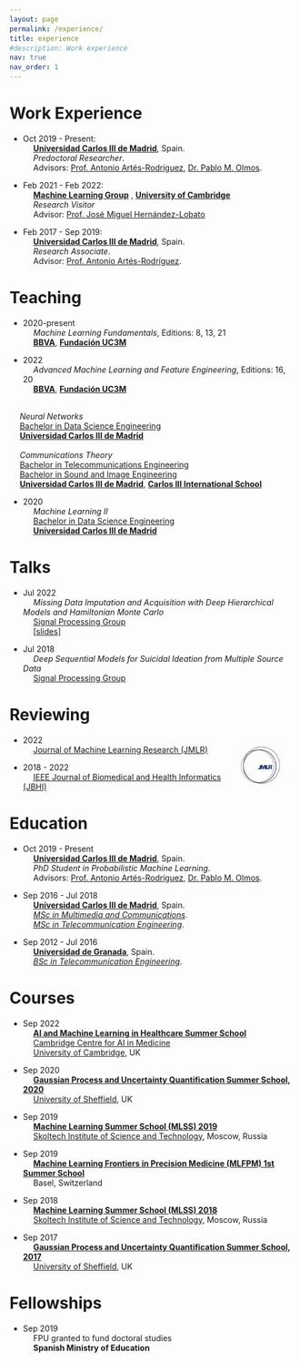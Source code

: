 ```yaml
---
layout: page
permalink: /experience/
title: experience
#description: Work experience
nav: true
nav_order: 1
---
```


# Work Experience

* Oct 2019 - Present: <br>
&emsp;      <a href='https://www.uc3m.es/home'><b>Universidad Carlos III de Madrid</b></a>, Spain. <br>
&emsp;      <em>Predoctoral Researcher</em>. <br>
&emsp;      Advisors: <a href='https://www.tsc.uc3m.es/~antonio/antonio_artes/Home.html'>Prof. Antonio Artés-Rodríguez</a>, <a href='https://www.tsc.uc3m.es/~olmos/'>Dr. Pablo M. Olmos</a>.

* Feb 2021 - Feb 2022: <br>
&emsp;      <a href='http://mlg.eng.cam.ac.uk/'><b>Machine Learning Group</b></a> , <a href='https://www.cam.ac.uk/'><b>University of Cambridge</b></a> <br>
&emsp;      <em>Research Visitor</em> <br>
&emsp;      Advisor: <a href='https://jmhl.org/'>Prof. José Miguel Hernández-Lobato</a>

* Feb 2017 - Sep 2019: <br>
&emsp;      <a href='https://www.uc3m.es/home'><b>Universidad Carlos III de Madrid</b></a>, Spain. <br>
&emsp;      <em>Research Associate</em>. <br>
&emsp;      Advisor: <a href='https://www.tsc.uc3m.es/~antonio/antonio_artes/Home.html'>Prof. Antonio Artés-Rodríguez</a>.


# Teaching

* 2020-present <br>
&emsp;      <em>Machine Learning Fundamentals</em>, Editions: 8, 13, 21 <br>
&emsp;      <a href='https://www.bbva.es/en/empresas.html'><b>BBVA</b></a>, <a href='https://www.fundacion.uc3m.es/'><b>Fundación UC3M</b></a>  <br>

* 2022  <br>
&emsp;      <em>Advanced Machine Learning and Feature Engineering</em>, Editions: 16, 20 <br>
&emsp;      <a href='https://www.bbva.es/en/empresas.html'><b>BBVA</b></a>, <a href='https://www.fundacion.uc3m.es/'><b>Fundación UC3M</b></a> <br>
<br>
&emsp;      <em>Neural Networks</em> <br>
&emsp;      <a href='https://www.uc3m.es/bachelor-degree/data-science'>Bachelor in Data Science Engineering</a> <br>
&emsp;      <a href='https://www.uc3m.es/home'><b>Universidad Carlos III de Madrid</b></a> <br>
<br>
&emsp;      <em>Communications Theory</em> <br>
&emsp;      <a href='https://www.uc3m.es/bachelor-degree/telecommunication'>Bachelor in Telecommunications Engineering</a> <br>
&emsp;      <a href='https://www.uc3m.es/bachelor-degree/sound-image'>Bachelor in Sound and Image Engineering</a> <br>
&emsp;      <a href='https://www.uc3m.es/home'><b>Universidad Carlos III de Madrid</b></a>, <a href='https://www.uc3m.es/C3IS/home'><b>Carlos III International School</b></a> <br>

* 2020  <br>
&emsp;      <em>Machine Learning II</em> <br>
&emsp;      <a href='https://www.uc3m.es/bachelor-degree/data-science'>Bachelor in Data Science Engineering</a> <br>
&emsp;      <a href='https://www.uc3m.es/home'><b>Universidad Carlos III de Madrid</b></a> <br>


# Talks

* Jul 2022  <br> 
&emsp;      <em>Missing Data Imputation and Acquisition with Deep Hierarchical Models and Hamiltonian Monte Carlo</em> <br>
&emsp;      <a href='https://gts.tsc.uc3m.es/'>Signal Processing Group</a>  
&emsp;      <a href='../assets/pdf/07_01_22_presentation.pdf' target="_blank" rel="noopener noreferrer">[slides]</a>

* Jul 2018 <br>
&emsp;      <em>Deep Sequential Models for Suicidal Ideation from Multiple Source Data</em> <br>
&emsp;      <a href='https://gts.tsc.uc3m.es/'>Signal Processing Group</a>  


# Reviewing

<img src="assets/../../assets/img/jmlr.gif"
     alt="Markdown Monster icon"
     style="float: right; margin-right: 10px; width:20%;" />

* 2022 <br>
&emsp;      <a href='https://www.jmlr.org/'>Journal of Machine Learning Research (JMLR)</a> 

* 2018 - 2022 <br>
&emsp;      <a href='https://www.embs.org/jbhi/'>IEEE Journal of Biomedical and Health Informatics (JBHI)</a> 



# Education

* Oct 2019 - Present <br>
&emsp;      <a href='https://www.uc3m.es/home'><b>Universidad Carlos III de Madrid</b></a>, Spain. <br>
&emsp;      <em>PhD Student in Probabilistic Machine Learning</em>. <br>
&emsp;      Advisors: <a href='https://www.tsc.uc3m.es/~antonio/antonio_artes/Home.html'>Prof. Antonio Artés-Rodríguez</a>, <a href='https://www.tsc.uc3m.es/~olmos/'>Dr. Pablo M. Olmos</a>.


* Sep 2016 - Jul 2018 <br>
&emsp;      <a href='https://www.uc3m.es/home'><b>Universidad Carlos III de Madrid</b></a>, Spain. <br>
&emsp;      <a href='https://www.uc3m.es/master/advanced-communications-technologies'><em>MSc in Multimedia and Communications</em></a>. <br>
&emsp;      <a href='https://www.uc3m.es/master/telecommunication-engineering'><em>MSc in Telecommunication Engineering</em></a>. <br>


* Sep 2012 - Jul 2016 <br>
&emsp;      <a href='https://www.ugr.es/en'><b>Universidad de Granada</b></a>, Spain.<br>
&emsp;      <a href='https://grados.ugr.es/telecomunicacion/?lang=en'><em>BSc in Telecommunication Engineering</em></a>. <br>



# Courses

* Sep 2022 <br>
&emsp;      <a href='https://ccaim.cam.ac.uk/summer-school/'><b>AI and Machine Learning in Healthcare Summer School</b></a><br>
&emsp;      <a href='https://ccaim.cam.ac.uk'><emph>Cambridge Centre for AI in Medicine</emph></a><br>
&emsp;      <a href='https://www.cam.ac.uk'><emph>University of Cambridge</emph></a>, UK<br>

* Sep 2020 <br>
&emsp;      <a href='http://gpss.cc/gpss20/'><b>Gaussian Process and Uncertainty Quantification Summer School, 2020</b></a><br>
&emsp;      <a href='https://usic.sheffield.ac.uk'><emph>University of Sheffield</emph></a>, UK<br>

* Sep 2019 <br>
&emsp;      <a href='https://smiles.skoltech.ru/mlss2019'><b>Machine Learning Summer School (MLSS) 2019</b></a><br>
&emsp;      <a href='http://skoltech.ru'><emph>Skoltech Institute of Science and Technology</emph></a>, Moscow, Russia<br>

* Sep 2019 <br>
&emsp;      <a href='https://mlfpm.eu/1-summer-school/'><b>Machine Learning Frontiers in Precision Medicine (MLFPM) 1st Summer School</b></a><br>
&emsp;      Basel, Switzerland<br>

* Sep 2018 <br>
&emsp;      <a href='http://mlss.ii.uam.es/mlss2018/index.html'><b>Machine Learning Summer School (MLSS) 2018</b></a><br>
&emsp;      <a href='https://www.uam.es/uam/en/inicio'><emph>Skoltech Institute of Science and Technology</emph></a>, Moscow, Russia<br>

* Sep 2017 <br>
&emsp;      <a href='http://gpss.cc/gpss17/'><b>Gaussian Process and Uncertainty Quantification Summer School, 2017</b></a><br>
&emsp;      <a href='https://usic.sheffield.ac.uk'><emph>University of Sheffield</emph></a>, UK<br>


# Fellowships

* Sep 2019 <br>
&emsp;      FPU granted to fund doctoral studies <br>
&emsp;      <b>Spanish Ministry of Education</b>
